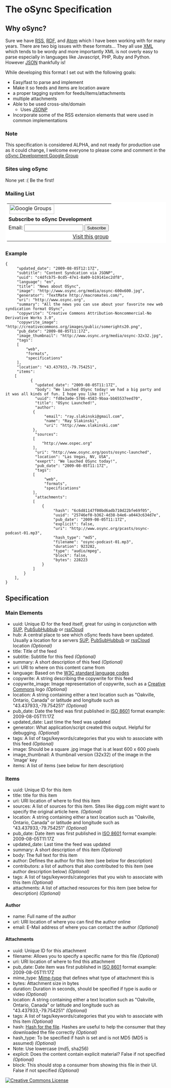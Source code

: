 # The oSync Specification #

## Why oSync? ##

Sure we have [RSS](http://cyber.law.harvard.edu/rss/rss.html), [RDF](http://www.w3.org/TR/REC-rdf-syntax/), 
and [Atom](http://www.atomenabled.org/developers/syndication/atom-format-spec.php) which I have been working with 
for many years. There are two big issues with these formats... They all use 
[XML](http://en.wikipedia.org/wiki/XML) which tends to be wordy and more importantly XML is not overly easy to parse 
especially in languages like Javascript, PHP, Ruby and Python. However [JSON](http://en.wikipedia.org/wiki/JSON) thankfully is! 

While developing this format I set out with the following goals:

* Easy/fast to parse and implement
* Make it so feeds and items are location aware
* a proper tagging system for feeds/items/attachments
* multiple attachments
* Able to be used cross-site/domain
  * Uses [JSONP](http://en.wikipedia.org/wiki/JSON#JSONP)
* Incorporate some of the RSS extension elements that were used in common implementations

### Note ###

This specification is considered ALPHA, and not ready for production use as it could change, I welcome everyone to please
come and comment in the [oSync Development Google Group](http://groups.google.com/group/osync-development)

### Sites uing oSync ###

None yet :( Be the first!

### Mailing List ###

<table border=0 style="background-color: #fff; padding: 5px;" cellspacing=0>
  <tr><td>
  <img src="http://groups.google.com/intl/en/images/logos/groups_logo_sm.gif"
         height=30 width=140 alt="Google Groups">
  </td></tr>
  <tr><td style="padding-left: 5px">
  <b>Subscribe to oSync Development</b>
  </td></tr>
  <form action="http://groups.google.com/group/osync-development/boxsubscribe">
  <tr><td style="padding-left: 5px;">
  Email: <input type=text name=email>
  <input type=submit name="sub" value="Subscribe">
  </td></tr>
</form>
<tr><td align=right>
  <a href="http://groups.google.com/group/osync-development">Visit this group</a>
</td></tr>
</table>

### Example ###

    {
         "updated_date": "2009-08-05T12:17Z",
         "subtitle": "Content Syndcation via JSONP",
         "uuid": "c4dfcb75-8cd5-47e1-8a09-b19141ec2df8",
         "language": "en",
         "title": "News about OSync",
         "image": "http://www.osync.org/media/osync-600x600.jpg",
         "generator": "TextMate http://macromates.com/",
         "uri": "http://www.osync.org",
         "summary": "All the news you can use about your favorite new web syndication format OSync",
         "copywrite": "Creative Commons Attribution-Noncommercial-No Derivative Works 3.0",
         "copywrite_image": "http://creativecommons.org/images/public/somerights20.png",
         "pub_date": "2009-08-05T11:17Z",
         "image_thumbnail": "http://www.osync.org/media/osync-32x32.jpg",
         "tags": 
         [
             "web",
             "formats",
             "specifications"
         ],
         "location": "43.437933,-79.754251",
         "items": 
        [
               {
                 "updated_date": "2009-08-05T11:17Z",
                 "body": "We lauched OSync today! we had a big party and it was all kinds of fun. I hope you like it!",
                 "uuid": "fd8e3a0e-5786-4583-9baa-bb65537eed70",
                 "title": "OSync Launched!",
                 "author": 
                {
                     "email": "ray.slakinski@gmail.com",
                     "name": "Ray Slakinski",
                     "uri": "http://www.slakinski.com"
                },
                 "sources": 
                [
                    "http://www.ospec.org"
                ],
                 "uri": "http://www.osync.org/posts/osync-launched",
                 "location": "Las Vegas, NV, USA",
                 "exeprt": "We lauched OSync today!",
                 "pub_date": "2009-08-05T11:17Z",
                 "tags": 
                [
                     "web",
                     "formats",
                     "specifications"
                ],
                 "attachments": 
                [
                    {
                         "hash": "6c6d81147f00bd6adb710d22bfe69f05",
                         "uuid": "25746ef0-b362-4d38-b4e6-a0443c634d7e",
                         "pub_date": "2009-08-05T11:17Z",
                         "explicit": false,
                         "uri": "http://www.osync.org/pcasts/osync-podcast-01.mp3",
                         "hash_type": "md5",
                         "filename": "osync-podcast-01.mp3",
                         "duration": 923282,
                         "type": "audio/mpeg",
                         "block": false,
                         "bytes": 228223
                    }
                ]
            }
        ],
    }

## Specification ##

### Main Elements ###

* uuid: Unique ID for the feed itself, great for using in conjunction with [SUP](http://code.google.com/p/simpleupdateprotocol/), [PubSubHubbub](http://code.google.com/p/pubsubhubbub/) or [rssCloud](http://rsscloud.org/)
* hub: A central place to see which oSync feeds have been updated. Usually a location for a servers [SUP](http://code.google.com/p/simpleupdateprotocol/), [PubSubHubbub](http://code.google.com/p/pubsubhubbub/) or [rssCloud](http://rsscloud.org/) location _(Optional)_
* title: Title of the feed
* subtitle: Subtitle for this feed _(Optional)_
* summary: A short description of this feed _(Optional)_
* uri: URI to where on this content came from
* language: Based on the [W3C standard language codes](http://www.w3.org/TR/REC-html40/struct/dirlang.html#langcodes)
* copywrite: A string describing the copywrite for this feed
* copywrite_image: Image representation of copywrite, such as a [Creative Commons](http://creativecommons.org/) logo _(Optional)_
* location: A string containing either a text location such as "Oakville, Ontario, Canada" or latitude and longitude such as "43.437933,-79.754251" _(Optional)_
* pub_date: Date the feed was first published in [ISO 8601](http://en.wikipedia.org/wiki/ISO-8601) format example: 2009-08-05T11:17Z
* updated_date: Last time the feed was updated
* generator: What application/script created this output. Helpful for debugging. _(Optional)_
* tags: A list of tags/keywords/categories that you wish to associate with this feed _(Optional)_
* image: Should be a square .jpg image that is at least 600 x 600 pixels
* image_thumbnail: A thumbnail version (32x32) of the image in the 'image' key
* items: A list of items (see below for item description)

### Items ###

* uuid: Unique ID for this item
* title: title for this item
* uri: URI location of where to find this item
* sources: A list of sources for this item. Sites like digg.com might want to specify the original article here. _(Optional)_
* location: A string containing either a text location such as "Oakville, Ontario, Canada" or latitude and longitude such as "43.437933,-79.754251" _(Optional)_
* pub_date: Date item was first published in [ISO 8601](http://en.wikipedia.org/wiki/ISO-8601) format example: 2009-08-05T11:17Z
* updated_date: Last time the feed was updated
* summary: A short description of this item _(Optional)_
* body: The full text for this item
* author: Defines the author for this item (see below for description)
* contributors: a list of authors that also contributed to this item (see author description below) _(Optional)_
* tags: A list of tags/keywords/categories that you wish to associate with this item _(Optional)_
* attachments: A list of attached resources for this item (see below for description) _(Optional)_

#### Author ####

* name: Full name of the author
* uri: URI location of where you can find the author online
* email: E-Mail address of where you can contact the author _(Optional)_

#### Attachments ####

* uuid: Unique ID for this attachment
* filename: Allows you to specify a specific name for this file _(Optional)_
* uri: URI location of where to find this attachment
* pub_date: Date item was first published in [ISO 8601](http://en.wikipedia.org/wiki/ISO-8601) format example: 2009-08-05T11:17Z
* mime_type: [Mime-type](http://www.webmaster-toolkit.com/mime-types.shtml) that defines what type of attachment this is
* bytes: Attachment size in bytes
* duration: Duration in seconds, should be specified if type is audio or video _(Optional)_
* location: A string containing either a text location such as "Oakville, Ontario, Canada" or latitude and longitude such as "43.437933,-79.754251" _(Optional)_
* tags: A list of tags/keywords/categories that you wish to associate with this item _(Optional)_
* hash: [Hash for the file](http://www.electrictoolbox.com/article/linux-unix-bsd/howto-check-md5-file/). Hashes are useful to help the consumer that they downloaded the file correctly _(Optional)_
* hash_type: To be specified if hash is set and is not MD5 (MD5 is assumed) _(Optional)_
 * Note: Use lowercase (md5, sha256)
* explicit: Does the content contain explicit material? False if not specified _(Optional)_
* block: This should stop a consumer from showing this file in their UI. False if not specified _(Optional)_

<a rel="license" href="http://creativecommons.org/licenses/by-nd/3.0/"><img alt="Creative Commons License" style="border-width:0" src="http://creativecommons.org/images/public/somerights20.png" /></a>